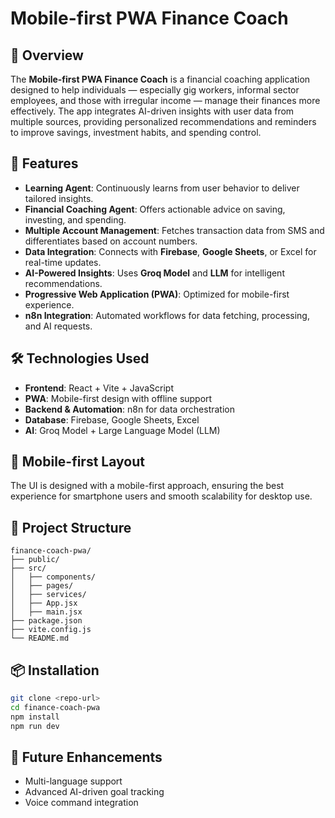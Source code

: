 # Mobile-first PWA Finance Coach

## 📌 Overview
The **Mobile-first PWA Finance Coach** is a financial coaching application designed to help individuals — especially gig workers, informal sector employees, and those with irregular income — manage their finances more effectively. The app integrates AI-driven insights with user data from multiple sources, providing personalized recommendations and reminders to improve savings, investment habits, and spending control.

## 🚀 Features
- **Learning Agent**: Continuously learns from user behavior to deliver tailored insights.
- **Financial Coaching Agent**: Offers actionable advice on saving, investing, and spending.
- **Multiple Account Management**: Fetches transaction data from SMS and differentiates based on account numbers.
- **Data Integration**: Connects with **Firebase**, **Google Sheets**, or Excel for real-time updates.
- **AI-Powered Insights**: Uses **Groq Model** and **LLM** for intelligent recommendations.
- **Progressive Web Application (PWA)**: Optimized for mobile-first experience.
- **n8n Integration**: Automated workflows for data fetching, processing, and AI requests.

## 🛠️ Technologies Used
- **Frontend**: React + Vite + JavaScript
- **PWA**: Mobile-first design with offline support
- **Backend & Automation**: n8n for data orchestration
- **Database**: Firebase, Google Sheets, Excel
- **AI**: Groq Model + Large Language Model (LLM)

## 📱 Mobile-first Layout
The UI is designed with a mobile-first approach, ensuring the best experience for smartphone users and smooth scalability for desktop use.

## 📂 Project Structure
```
finance-coach-pwa/
├── public/
├── src/
│   ├── components/
│   ├── pages/
│   ├── services/
│   ├── App.jsx
│   ├── main.jsx
├── package.json
├── vite.config.js
└── README.md
```

## 📦 Installation
```bash
git clone <repo-url>
cd finance-coach-pwa
npm install
npm run dev
```

## 🔗 Future Enhancements
- Multi-language support
- Advanced AI-driven goal tracking
- Voice command integration
